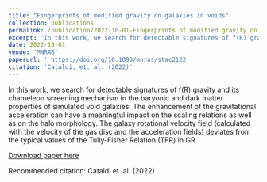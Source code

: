 ```yaml
---
title: "Fingerprints of modified gravity on galaxies in voids"
collection: publications
permalink: /publication/2022-10-01-Fingerprints of modified gravity on galaxies in voids
excerpt: 'In this work, we search for detectable signatures of f(R) gravity and its chameleon screening mechanism in the baryonic and dark matter properties of simulated void galaxies. The enhancement of the gravitational acceleration can have a meaningful impact on the scaling relations as well as on the halo morphology. The galaxy rotational velocity field (calculated with the velocity of the gas disc and the acceleration fields) deviates from the typical values of the Tully-Fisher Relation (TFR) in GR'
date: 2022-10-01
venue: 'MNRAS'
paperurl: ' https://doi.org/10.1093/mnras/stac2122'
citation: 'Cataldi, et. al. (2022)'
---
```

In this work, we search for detectable signatures of f(R) gravity and its chameleon screening mechanism in the baryonic and dark matter properties of simulated void galaxies. The enhancement of the gravitational acceleration can have a meaningful impact on the scaling relations as well as on the halo morphology. The galaxy rotational velocity field (calculated with the velocity of the gas disc and the acceleration fields) deviates from the typical values of the Tully-Fisher Relation (TFR) in GR

[Download paper here]( https://doi.org/10.1093/mnras/stac2122)

Recommended citation: Cataldi et. al. (2022)